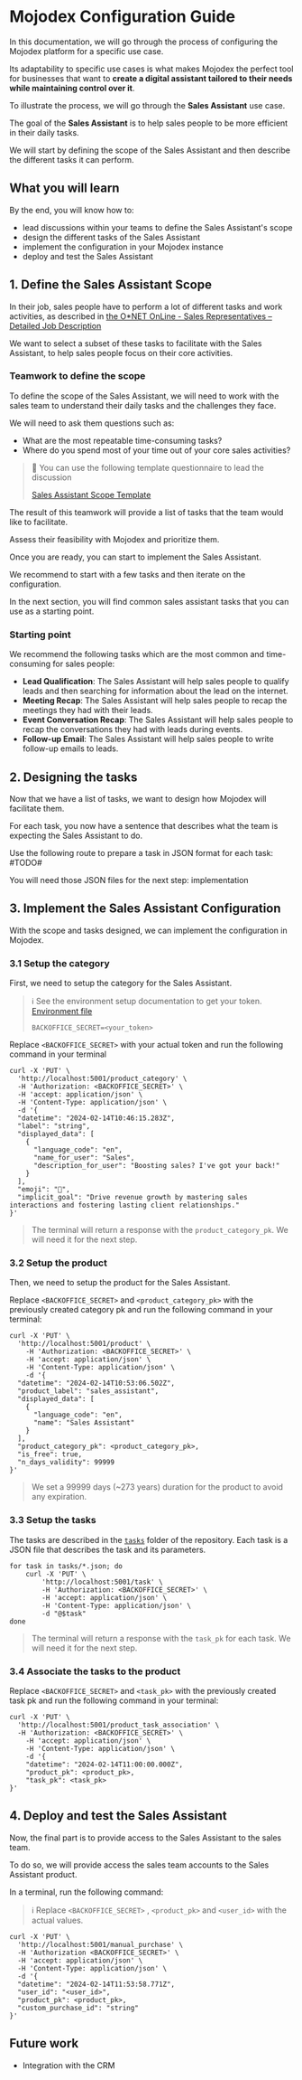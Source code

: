 # Mojodex Configuration Guide

In this documentation, we will go through the process of configuring the Mojodex platform for a specific use case.

Its adaptability to specific use cases is what makes Mojodex the perfect tool for businesses that want to **create a digital assistant tailored to their needs while maintaining control over it**.

To illustrate the process, we will go through the **Sales Assistant** use case.

The goal of the **Sales Assistant** is to help sales people to be more efficient in their daily tasks.

We will start by defining the scope of the Sales Assistant and then describe the different tasks it can perform.

## What you will learn

By the end, you will know how to:
- lead discussions within your teams to define the Sales Assistant's scope
- design the different tasks of the Sales Assistant
- implement the configuration in your Mojodex instance
- deploy and test the Sales Assistant


## 1. Define the Sales Assistant Scope

In their job, sales people have to perform a lot of different tasks and work activities, as described in [the O*NET OnLine - Sales Representatives – Detailed Job Description](https://www.onetonline.org/link/summary/41-4011.00)

We want to select a subset of these tasks to facilitate with the Sales Assistant, to help sales people focus on their core activities.

### Teamwork to define the scope

To define the scope of the Sales Assistant, we will need to work with the sales team to understand their daily tasks and the challenges they face.

We will need to ask them questions such as:
- What are the most repeatable time-consuming tasks?
- Where do you spend most of your time out of your core sales activities?

> 📄 You can use the following template questionnaire to lead the discussion
>
> [Sales Assistant Scope Template](./sales_assistant_scope_template.md)


The result of this teamwork will provide a list of tasks that the team would like to facilitate.

Assess their feasibility with Mojodex and prioritize them.

Once you are ready, you can start to implement the Sales Assistant.

We recommend to start with a few tasks and then iterate on the configuration.

In the next section, you will find common sales assistant tasks that you can use as a starting point.

### Starting point

We recommend the following tasks which are the most common and time-consuming for sales people:

- **Lead Qualification**: The Sales Assistant will help sales people to qualify leads and then searching for information about the lead on the internet.
- **Meeting Recap**: The Sales Assistant will help sales people to recap the meetings they had with their leads.
- **Event Conversation Recap**: The Sales Assistant will help sales people to recap the conversations they had with leads during events.
- **Follow-up Email**: The Sales Assistant will help sales people to write follow-up emails to leads.

## 2. Designing the tasks

Now that we have a list of tasks, we want to design how Mojodex will facilitate them.

For each task, you now have a sentence that describes what the team is expecting the Sales Assistant to do.

Use the following route to prepare a task in JSON format for each task: #TODO#

You will need those JSON files for the next step: implementation

## 3. Implement the Sales Assistant Configuration

With the scope and tasks designed, we can implement the configuration in Mojodex.

### 3.1 Setup the category

First, we need to setup the category for the Sales Assistant.

> ℹ️ See the environment setup documentation to get your token. [Environment file](../../../.env.example)
>
> `BACKOFFICE_SECRET=<your_token>`

Replace `<BACKOFFICE_SECRET>` with your actual token and run the following command in your terminal
```shell
curl -X 'PUT' \
  'http://localhost:5001/product_category' \
  -H 'Authorization: <BACKOFFICE_SECRET>' \
  -H 'accept: application/json' \
  -H 'Content-Type: application/json' \
  -d '{
  "datetime": "2024-02-14T10:46:15.283Z",
  "label": "string",
  "displayed_data": [
    {
      "language_code": "en",
      "name_for_user": "Sales",
      "description_for_user": "Boosting sales? I've got your back!"
    }
  ],
  "emoji": "💼",
  "implicit_goal": "Drive revenue growth by mastering sales interactions and fostering lasting client relationships."
}'
```

> The terminal will return a response with the `product_category_pk`. We will need it for the next step.

### 3.2 Setup the product

Then, we need to setup the product for the Sales Assistant.

Replace `<BACKOFFICE_SECRET>` and `<product_category_pk>` with the previously created category pk and run the following command in your terminal:

```shell
curl -X 'PUT' \
  'http://localhost:5001/product' \
    -H 'Authorization: <BACKOFFICE_SECRET>' \
    -H 'accept: application/json' \
    -H 'Content-Type: application/json' \
    -d '{
  "datetime": "2024-02-14T10:53:06.502Z",
  "product_label": "sales_assistant",
  "displayed_data": [
    {
      "language_code": "en",
      "name": "Sales Assistant"
    }
  ],
  "product_category_pk": <product_category_pk>,
  "is_free": true,
  "n_days_validity": 99999
}'
```

> We set a 99999 days (~273 years) duration for the product to avoid any expiration.

### 3.3 Setup the tasks

The tasks are described in the [`tasks`](./tasks/) folder of the repository. Each task is a JSON file that describes the task and its parameters.

```shell
for task in tasks/*.json; do
    curl -X 'PUT' \
        'http://localhost:5001/task' \
        -H 'Authorization: <BACKOFFICE_SECRET>' \
        -H 'accept: application/json' \
        -H 'Content-Type: application/json' \
        -d "@$task"
done
```

> The terminal will return a response with the `task_pk` for each task. We will need it for the next step.

### 3.4 Associate the tasks to the product

Replace `<BACKOFFICE_SECRET>` and `<task_pk>` with the previously created task pk and run the following command in your terminal:

```shell
curl -X 'PUT' \
  'http://localhost:5001/product_task_association' \
  -H 'Authorization: <BACKOFFICE_SECRET>' \
    -H 'accept: application/json' \
    -H 'Content-Type: application/json' \
    -d '{
    "datetime": "2024-02-14T11:00:00.000Z",
    "product_pk": <product_pk>,
    "task_pk": <task_pk>
}'
```

## 4. Deploy and test the Sales Assistant

Now, the final part is to provide access to the Sales Assistant to the sales team.

To do so, we will provide access the sales team accounts to the Sales Assistant product.

In a terminal, run the following command:

> ℹ️ Replace `<BACKOFFICE_SECRET>` , `<product_pk>` and `<user_id>` with the actual values.

```shell
curl -X 'PUT' \
  'http://localhost:5001/manual_purchase' \
  -H 'Authorization <BACKOFFICE_SECRET>' \
  -H 'accept: application/json' \
  -H 'Content-Type: application/json' \
  -d '{
  "datetime": "2024-02-14T11:53:58.771Z",
  "user_id": "<user_id>",
  "product_pk": <product_pk>,
  "custom_purchase_id": "string"
}'
```

## Future work

- Integration with the CRM